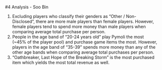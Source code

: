 #4 Analysis - Soo Bin

1. Excluding players who classify their genders as “Other / Non-Disclosed”, there are more male players than female players. However, female players tend to spend more money than male players when comparing average total purchase per person.
2. People in the age band of “20-24 years old” play Pymoli the most (~45% of the player pool) and purchase game items the most. However, players in the age band of “35-39” spends more money than any of the other age bands when comparing average total purchases per person.
3. “Oathbreaker, Last Hope of the Breaking Storm” is the most purchased item which yields the most total revenue as well.
